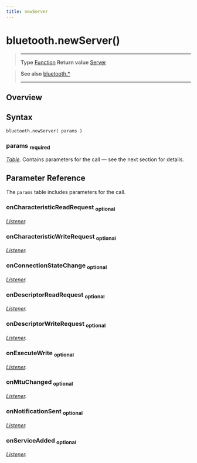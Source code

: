 ```yaml
---
title: newServer
---
```

# bluetooth.newServer()

> --------------------- ------------------------------------------------------------------------------------------
> __Type__              [Function](https://docs.coronalabs.com/api/type/Function.html)
> __Return value__      [Server](/plugin/bluetooth/type/Server/)


> __See also__          [bluetooth.*](/plugin/bluetooth/)
> --------------------- ------------------------------------------------------------------------------------------

## Overview

## Syntax

	bluetooth.newServer( params )

### params <sub>required</sub>
_[Table](https://docs.coronalabs.com/api/type/Table.html)._ Contains parameters for the call &mdash; see the next section for details.


## Parameter Reference

The `params` table includes parameters for the call.

### onCharacteristicReadRequest <sub>optional</sub>
_[Listener](https://docs.coronalabs.com/api/type/Listener.html)._

### onCharacteristicWriteRequest <sub>optional</sub>
_[Listener](https://docs.coronalabs.com/api/type/Listener.html)._

### onConnectionStateChange <sub>optional</sub>
_[Listener](https://docs.coronalabs.com/api/type/Listener.html)._

### onDescriptorReadRequest <sub>optional</sub>
_[Listener](https://docs.coronalabs.com/api/type/Listener.html)._

### onDescriptorWriteRequest <sub>optional</sub>
_[Listener](https://docs.coronalabs.com/api/type/Listener.html)._

### onExecuteWrite <sub>optional</sub>
_[Listener](https://docs.coronalabs.com/api/type/Listener.html)._

### onMtuChanged <sub>optional</sub>
_[Listener](https://docs.coronalabs.com/api/type/Listener.html)._

### onNotificationSent <sub>optional</sub>
_[Listener](https://docs.coronalabs.com/api/type/Listener.html)._

### onServiceAdded <sub>optional</sub>
_[Listener](https://docs.coronalabs.com/api/type/Listener.html)._